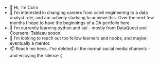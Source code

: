 - 👋 Hi, I’m Colm
- 👀 I’m interested in changing careers from ccivil engineering to a data analyst role, and am actively studying to achieve this. Over the next few months I hope to have the beginnings of a DA portfolio here.
- 🌱 I’m currently learning python and sql - mostly from DataQuest and Coursera. Tableau sooon.
- 💞️ I’m looking to reach out too fellow learners and noobs, and maybe eventually a mentor.
- 📫 Reach me here...I've deleted all the normal social media channels - and enjoying the silence :)

<!---
colmedwards/colmedwards is a ✨ special ✨ repository because its `README.md` (this file) appears on your GitHub profile.
You can click the Preview link to take a look at your changes.
--->
